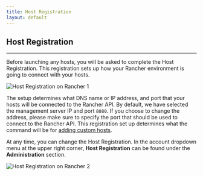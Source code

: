 ```yaml
---
title: Host Registration  
layout: default
---
```


## Host Registration
---

Before launching any hosts, you will be asked to complete the Host Registration. This registration sets up how your Rancher environment is going to connect with your hosts. 

![Host Registration on Rancher 1]({{site.baseurl}}/img/rancher_hosts_registration_1.png)

The setup determines what DNS name or IP address, and port that your hosts will be connected to the Rancher API. By default, we have selected the management server IP and port `8080`.  If you choose to change the address, please make sure to specify the port that should be used to connect to the Rancher API. This registration set up determines what the command will be for [adding custom hosts]({{site.baseurl}}/docs/infrastructure/hosts/custom/).

At any time, you can change the Host Registration. In the account dropdown menu at the upper right corner, **Host Registration** can be found under the **Administration** section.

![Host Registration on Rancher 2]({{site.baseurl}}/img/rancher_hosts_registration_2.png)